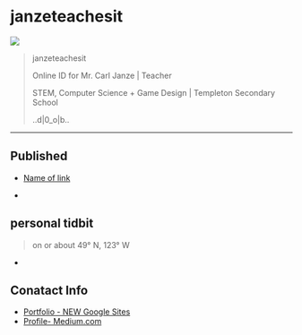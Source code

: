 # janzeteachesit

![](../_assets/janze-profile.jpg)

> janzeteachesit 
> 
> Online ID for Mr. Carl Janze | Teacher 
> 
> STEM, Computer Science + Game Design | Templeton Secondary School 
> 
> ..d|0_o|b..


___

## Published
- [Name of link](http://link/to/article)

+

## personal tidbit 

> on or about 49° N, 123° W

+

## Conatact Info
- [Portfolio - NEW Google Sites](https://sites.google.com/templeton.vsb.bc.ca/janzeteachesit-portfolio/main)
- [Profile- Medium.com](https://medium.com/@janzeteachesit)
